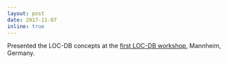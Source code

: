 ```yaml
---
layout: post
date: 2017-11-07
inline: true
---
```


Presented the LOC-DB concepts at the [first LOC-DB workshop](https://locdb.bib.uni-mannheim.de/blog/en/workshop-2/), Mannheim, Germany.

